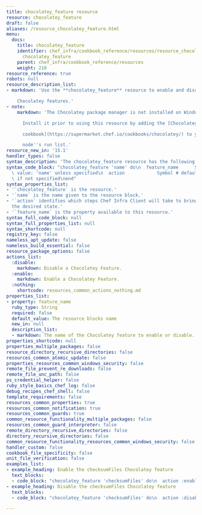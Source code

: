```yaml
---
title: chocolatey_feature resource
resource: chocolatey_feature
draft: false
aliases: /resource_chocolatey_feature.html
menu:
  docs:
    title: chocolatey_feature
    identifier: chef_infra/cookbook_reference/resources/resource_chocolatey_feature.md
      chocolatey_feature
    parent: chef_infra/cookbook_reference/resources
    weight: 210
resource_reference: true
robots: null
resource_description_list:
- markdown: 'Use the **chocolatey_feature** resource to enable and disable

    Chocolatey features.'
- note:
    markdown: 'The Chocolatey package manager is not installed on Windows by default.

      Install it prior to using this resource by adding the [Chocolatey

      cookbook](https://supermarket.chef.io/cookbooks/chocolatey/) to your

      node''s run list.'
resource_new_in: '15.1'
handler_types: false
syntax_description: 'The chocolatey_feature resource has the following syntax:'
syntax_code_block: "chocolatey_feature 'name' do\n  feature_name      String # default\
  \ value: 'name' unless specified\n  action            Symbol # defaults to :enable\
  \ if not specified\nend"
syntax_properties_list:
- '`chocolatey_feature` is the resource.'
- '`name` is the name given to the resource block.'
- '`action` identifies which steps Chef Infra Client will take to bring the node into
  the desired state.'
- '`feature_name` is the property available to this resource.'
syntax_full_code_block: null
syntax_full_properties_list: null
syntax_shortcode: null
registry_key: false
nameless_apt_update: false
nameless_build_essential: false
resource_package_options: false
actions_list:
  :disable:
    markdown: Disable a Chocolatey Feature.
  :enable:
    markdown: Enable a Chocolatey Feature.
  :nothing:
    shortcode: resources_common_actions_nothing.md
properties_list:
- property: feature_name
  ruby_type: String
  required: false
  default_value: The resource blocks name
  new_in: null
  description_list:
  - markdown: The name of the Chocolatey feature to enable or disable.
properties_shortcode: null
properties_multiple_packages: false
resource_directory_recursive_directories: false
resources_common_atomic_update: false
properties_resources_common_windows_security: false
remote_file_prevent_re_downloads: false
remote_file_unc_path: false
ps_credential_helper: false
ruby_style_basics_chef_log: false
debug_recipes_chef_shell: false
template_requirements: false
resources_common_properties: true
resources_common_notification: true
resources_common_guards: true
common_resource_functionality_multiple_packages: false
resources_common_guard_interpreter: false
remote_directory_recursive_directories: false
directory_recursive_directories: false
common_resource_functionality_resources_common_windows_security: false
handler_custom: false
cookbook_file_specificity: false
unit_file_verification: false
examples_list:
- example_heading: Enable the checksumFiles Chocolatey feature
  text_blocks:
  - code_block: "chocolatey_feature 'checksumFiles' do\n  action :enable\nend"
- example_heading: Disable the checksumFiles Chocolatey feature
  text_blocks:
  - code_block: "chocolatey_feature 'checksumFiles' do\n  action :disable\nend"

---
```

